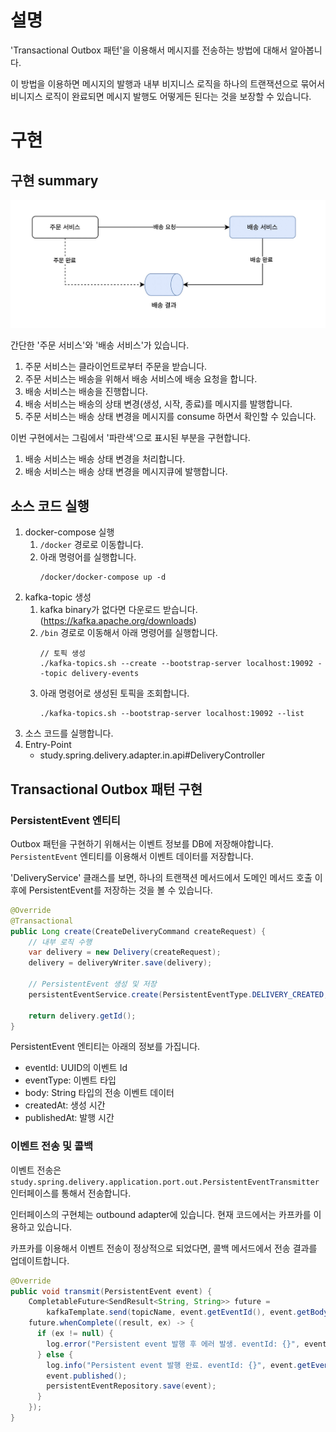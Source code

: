 # 설명
'Transactional Outbox 패턴'을 이용해서 메시지를 전송하는 방법에 대해서 알아봅니다.

이 방법을 이용하면 메시지의 발행과 내부 비지니스 로직을 하나의 트랜잭션으로 묶어서 비니지스 로직이 완료되면 메시지 발행도 어떻게든 된다는 것을 보장할 수 있습니다.  

# 구현
## 구현 summary
![imeage](./images/summary.jpg)

간단한 '주문 서비스'와 '배송 서비스'가 있습니다. 
1. 주문 서비스는 클라이언트로부터 주문을 받습니다. 
2. 주문 서비스는 배송을 위해서 배송 서비스에 배송 요청을 합니다.
3. 배송 서비스는 배송을 진행합니다. 
4. 배송 서비스는 배송의 상태 변경(생성, 시작, 종료)를 메시지를 발행합니다. 
5. 주문 서비스는 배송 상태 변경을 메시지를 consume 하면서 확인할 수 있습니다.  

이번 구현에서는 그림에서 '파란색'으로 표시된 부분을 구현합니다. 
1. 배송 서비스는 배송 상태 변경을 처리합니다.
2. 배송 서비스는 배송 상태 변경을 메시지큐에 발행합니다. 

## 소스 코드 실행
1. docker-compose 실행
   1. `/docker` 경로로 이동합니다. 
   2. 아래 명령어를 실행합니다. 
      ```
      /docker/docker-compose up -d
      ```
2. kafka-topic 생성
   1. kafka binary가 없다면 다운로드 받습니다. (https://kafka.apache.org/downloads)
   2. `/bin` 경로로 이동해서 아래 명령어를 실행합니다. 
      ```
      // 토픽 생성
      ./kafka-topics.sh --create --bootstrap-server localhost:19092 --topic delivery-events
      ```
   3. 아래 명령어로 생성된 토픽을 조회합니다. 
      ```
      ./kafka-topics.sh --bootstrap-server localhost:19092 --list
      ```
3. 소스 코드를 실행합니다. 
4. Entry-Point
   - study.spring.delivery.adapter.in.api#DeliveryController

## Transactional Outbox 패턴 구현
### PersistentEvent 엔티티
Outbox 패턴을 구현하기 위해서는 이벤트 정보를 DB에 저장해야합니다. `PersistentEvent` 엔티티를 이용해서 이벤트 데이터를 저장합니다.

'DeliveryService' 클래스를 보면, 하나의 트랜잭션 메서드에서 도메인 메서드 호출 이후에 PersistentEvent를 저장하는 것을 볼 수 있습니다.  
```java
@Override
@Transactional
public Long create(CreateDeliveryCommand createRequest) {
    // 내부 로직 수행
    var delivery = new Delivery(createRequest);
    delivery = deliveryWriter.save(delivery);
    
    // PersistentEvent 생성 및 저장
    persistentEventService.create(PersistentEventType.DELIVERY_CREATED, delivery);

    return delivery.getId();
}
```

PersistentEvent 엔티티는 아래의 정보를 가집니다. 
- eventId: UUID의 이벤트 Id
- eventType: 이벤트 타입
- body: String 타입의 전송 이벤트 데이터
- createdAt: 생성 시간
- publishedAt: 발행 시간

### 이벤트 전송 및 콜백
이벤트 전송은 `study.spring.delivery.application.port.out.PersistentEventTransmitter` 인터페이스를 통해서 전송합니다.

인터페이스의 구현체는 outbound adapter에 있습니다. 현재 코드에서는 카프카를 이용하고 있습니다. 

카프카를 이용해서 이벤트 전송이 정상적으로 되었다면, 콜백 메서드에서 전송 결과를 업데이트합니다. 
```java
@Override
public void transmit(PersistentEvent event) {
    CompletableFuture<SendResult<String, String>> future =
        kafkaTemplate.send(topicName, event.getEventId(), event.getBody());
    future.whenComplete((result, ex) -> {
      if (ex != null) {
        log.error("Persistent event 발행 후 에러 발생. eventId: {}", event.getEventId(), ex);
      } else {
        log.info("Persistent event 발행 완료. eventId: {}", event.getEventId());
        event.published();
        persistentEventRepository.save(event);
      }
    });
}
```

